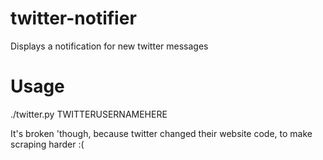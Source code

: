 # twitter-notifier
Displays a notification for new twitter messages

# Usage
./twitter.py TWITTERUSERNAMEHERE

It's broken 'though, because twitter changed their website code, to make scraping harder :(
